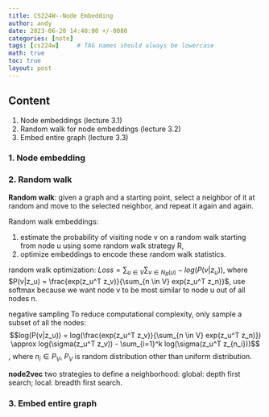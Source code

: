 ```yaml
---
title: CS224W--Node Embedding
author: andy
date: 2023-06-20 14:40:00 +/-0080
categories: [note]
tags: [cs224w]     # TAG names should always be lowercase
math: true
toc: true
layout: post
---
```


## Content
1. Node embeddings (lecture 3.1)
2. Random walk for node embeddings  (lecture 3.2)
3. Embed entire graph (lecture 3.3)

### 1. Node embedding


### 2. Random walk
**Random walk**: given a graph and a starting point, select a neighbor of it at random and move to the selected neighbor, and repeat it again and again.

Random walk embeddings: 
1) estimate the probability of visiting node v on a random walk starting from node u using some random walk strategy R,
2) optimize embeddings to encode these random walk statistics.

random walk optimization:
$Loss = \sum_{u \in V} \sum_{v \in N_R(u)} - log(P(v|z_u))$,
where $P(v|z_u) = \frac{exp(z_u^T z_v)}{\sum_{n \in V} exp(z_u^T z_n)}$, use softmax because we want node v to be most similar to node u out of all nodes n.

negative sampling
To reduce computational complexity, only sample a subset of all the nodes:
$$log(P(v|z_u)) = log(\frac{exp(z_u^T z_v)}{\sum_{n \in V} exp(z_u^T z_n)}) \approx log(\sigma(z_u^T z_v)) - \sum_{i=1}^k log(\sigma(z_u^T z_{n_i}))$$, where $n_i \in P_V$, $P_V$ is random distribution other than uniform distribution.

**node2vec**
two strategies to define a neighborhood:
global: depth first search; local: breadth first search.


### 3. Embed entire graph



